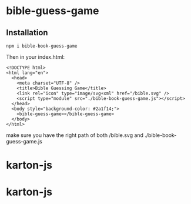 # bible-guess-game

## Installation

```
npm i bible-book-guess-game
```

Then in your index.html:
```
<!DOCTYPE html>
<html lang="en">
  <head>
    <meta charset="UTF-8" />
    <title>Bible Guessing Game</title>
    <link rel="icon" type="image/svg+xml" href="/bible.svg" />
    <script type="module" src="./bible-book-guess-game.js"></script>
  </head>
  <body style="background-color: #2a1f14;">
    <bible-guess-game></bible-guess-game>
  </body>
</html>
```
make sure you have the right path of both /bible.svg and ./bible-book-guess-game.js
# karton-js
# karton-js
